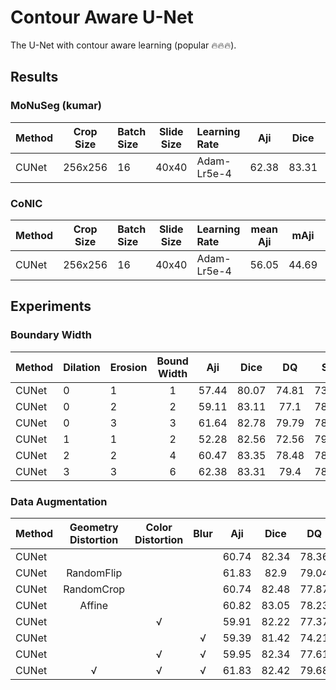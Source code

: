 # Contour Aware U-Net

The U-Net with contour aware learning (popular 🔥🔥🔥).

## Results

### MoNuSeg (kumar)

| Method | Crop Size | Batch Size | Slide Size | Learning Rate | Aji   | Dice  | DQ    | SQ    | PQ    |
| :--    | :--:      | :--        | :--:       | :--           | :-:   | :--:  | :--:  | :--:  | :--:  |
| CUNet  | 256x256   | 16         | 40x40      | Adam-Lr5e-4   | 62.38 | 83.31 | 79.4  | 78.95 | 62.69 |

### CoNIC

| Method | Crop Size | Batch Size | Slide Size | Learning Rate | mean Aji | mAji   | mDice  | mDQ   | mSQ   | mPQ   |
| :--    | :--:      | :--        | :--:       | :--           | :-:      | :--:   | :--:   | :--:  | :--:  | :--:  |
| CUNet  | 256x256   | 16         | 40x40      | Adam-Lr5e-4   | 56.05    | 44.69  | 63.22  | 61.53 | 72.54 | 44.67 |

## Experiments

### Boundary Width

| Method | Dilation | Erosion    | Bound Width | Aji   | Dice  | DQ    | SQ    | PQ    |
| :--    | :--      | :--        | :--:        | :-:   | :--:  | :--:  | :--:  | :--:  |
| CUNet  | 0        | 1          | 1           | 57.44 | 80.07 | 74.81 | 73.46 | 54.96 |
| CUNet  | 0        | 2          | 2           | 59.11 | 83.11 | 77.1  | 78.13 | 60.24 |
| CUNet  | 0        | 3          | 3           | 61.64 | 82.78 | 79.79 | 78.87 | 62.93 |
| CUNet  | 1        | 1          | 2           | 52.28 | 82.56 | 72.56 | 79.08 | 57.38 |
| CUNet  | 2        | 2          | 4           | 60.47 | 83.35 | 78.48 | 78.66 | 61.74 |
| CUNet  | 3        | 3          | 6           | 62.38 | 83.31 | 79.4  | 78.95 | 62.69 |

### Data Augmentation

| Method | Geometry Distortion | Color Distortion | Blur | Aji   | Dice  | DQ    | SQ    | PQ    |
| :--    | :--:                | :--:             | :--: | :-:   | :--:  | :--:  | :--:  | :--:  |
| CUNet  |                     |                  |      | 60.74 | 82.34 | 78.36 | 79.1  | 61.98 |
| CUNet  | RandomFlip          |                  |      | 61.83 | 82.9  | 79.04 | 79.26 | 62.65 |
| CUNet  | RandomCrop          |                  |      | 60.74 | 82.48 | 77.87 | 79.06 | 61.56 |
| CUNet  | Affine              |                  |      | 60.82 | 83.05 | 78.23 | 79.56 | 62.23 |
| CUNet  |                     | √                |      | 59.91 | 82.22 | 77.37 | 79.57 | 61.56 |
| CUNet  |                     |                  | √    | 59.39 | 81.42 | 74.21 | 77.33 | 57.39 |
| CUNet  |                     | √                | √    | 59.95 | 82.34 | 77.61 | 79.13 | 61.41 |
| CUNet  | √                   | √                | √    | 61.83 | 82.42 | 79.68 | 78.93 | 62.98 |
